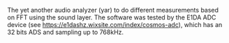 The yet another audio analyzer (yar) to do different measurements based on FFT using the sound layer. The software was tested by the E1DA ADC device (see https://e1dashz.wixsite.com/index/cosmos-adc), which has an 32 bits ADS and sampling up to 768kHz.
